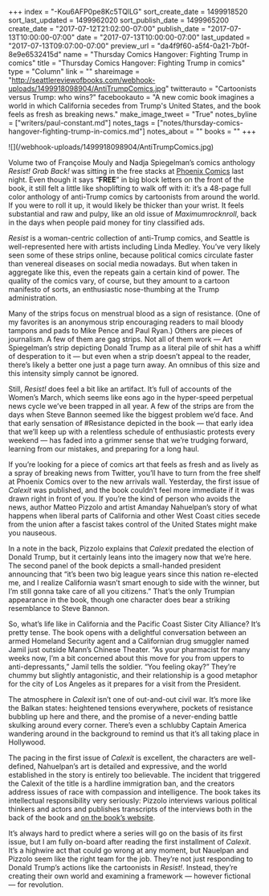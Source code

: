 +++
index = "-Kou6AFP0pe8Kc5TQlLG"
sort_create_date = 1499918520
sort_last_updated = 1499962020
sort_publish_date = 1499965200
create_date = "2017-07-12T21:02:00-07:00"
publish_date = "2017-07-13T10:00:00-07:00"
date = "2017-07-13T10:00:00-07:00"
last_updated = "2017-07-13T09:07:00-07:00"
preview_url = "da4f9f60-a5f4-0a21-7b0f-8e9e6532415d"
name = "Thursday Comics Hangover: Fighting Trump in comics"
title = "Thursday Comics Hangover: Fighting Trump in comics"
type = "Column"
link = ""
shareimage = "http://seattlereviewofbooks.com/webhook-uploads/1499918098904/AntiTrumpComics.jpg"
twitterauto = "Cartoonists versus Trump: who wins?"
facebookauto = "A new comic book imagines a world in which California secedes from Trump's United States, and the book feels as fresh as breaking news."
make_image_tweet = "True"
notes_byline = ["writers/paul-constant.md"]
notes_tags = ["notes/thursday-comics-hangover-fighting-trump-in-comics.md"]
notes_about = ""
books = ""
+++
<p class="image">![](/webhook-uploads/1499918098904/AntiTrumpComics.jpg)</p>

Volume two of Françoise Mouly and Nadja Spiegelman’s comics anthology *Resist! Grab Back!* was sitting in the free stacks at [Phoenix Comics](http://phoenixseattle.com/) last night.  Even though it says “**FREE**” in big block letters on the front of the book, it still felt a little like shoplifting to walk off with it: it’s a 48-page full color anthology of anti-Trump comics by cartoonists from around the world. If you were to roll it up, it would likely be thicker than your wrist. It feels substantial and raw and pulpy, like an old issue of *Maximumrocknroll*, back in the days when people paid money for tiny classified ads.

*Resist* is a woman-centric collection of anti-Trump comics, and Seattle is well-represented here with artists including Linda Medley. You’ve very likely seen some of these strips online, because political comics circulate faster than venereal diseases on social media nowadays. But when taken in aggregate like this, even the repeats gain a certain kind of power. The quality of the comics vary, of course, but they amount to a cartoon manifesto of sorts, an enthusiastic nose-thumbing at the Trump administration.

Many of the strips focus on menstrual blood as a sign of resistance. (One of my favorites is an anonymous strip encouraging readers to mail bloody tampons and pads to Mike Pence and Paul Ryan.) Others are pieces of journalism. A few of them are gag strips. Not all of them work — Art Spiegelman’s strip depicting Donald Trump as a literal pile of shit has a whiff of desperation to it — but even when a strip doesn’t appeal to the reader, there’s likely a better one just a page turn away. An omnibus of this size and this intensity simply cannot be ignored.

Still, *Resist!* does feel a bit like an artifact. It’s full of accounts of the Women’s March, which seems like eons ago in the hyper-speed perpetual news cycle we’ve been trapped in all year. A few of the strips are from the days when Steve Bannon seemed like the biggest problem we’d face. And that early sensation of #Resistance depicted in the book — that early idea that we’ll keep up with a relentless schedule of enthusiastic protests every weekend — has faded into a grimmer sense that we’re trudging forward, learning from our mistakes, and preparing for a long haul.

<div class="break"></div>

If you’re looking for a piece of comics art that feels as fresh and as lively as a spray of breaking news from Twitter, you’ll have to turn from the free shelf at Phoenix Comics over to the new arrivals wall. Yesterday, the first issue of *Calexit* was published, and the book couldn’t feel more immediate if it was drawn right in front of you. If you’re the kind of person who avoids the news, author Matteo Pizzolo and artist Amanday Nahuelpan’s story of what happens when liberal parts of California and other West Coast cities secede from the union after a fascist takes control of the United States might make you nauseous. 

In a note in the back, Pizzolo explains that *Calexit* predated the election of Donald Trump, but it certainly leans into the imagery now that we’re here. The second panel of the book depicts a small-handed president announcing that “it’s been two big league years since this nation re-elected me, and I realize California wasn’t smart enough to side with the winner, but I’m still gonna take care of all you citizens.” That’s the only Trumpian appearance in the book, though one character does bear a striking resemblance to Steve Bannon.

So, what’s life like in California and the Pacific Coast Sister City Alliance? It’s pretty tense. The book opens with a delightful conversation between an armed Homeland Security agent and a Californian drug smuggler named Jamil just outside Mann’s Chinese Theater. “As your pharmacist for many weeks now, I’m a bit concerned about this move for you from uppers to anti-depressants,” Jamil tells the soldier. “You feeling okay?” They’re chummy but slightly antagonistic, and their relationship is a good metaphor for the city of Los Angeles as it prepares for a visit from the President.

The atmosphere in *Calexit* isn’t one of out-and-out civil war. It’s more like the Balkan states: heightened tensions everywhere, pockets of resistance bubbling up here and there, and the promise of a never-ending battle skulking around every corner. There’s even a schlubby Captain America wandering around in the background to remind us that it’s all taking place in Hollywood.

The pacing in the first issue of *Calexit* is excellent, the characters are well-defined, Nahuelpan’s art is detailed and expressive, and the world established in the story is entirely too believable. The incident that triggered the Calexit of the title is a hardline immigration ban, and the creators address issues of race with compassion and intelligence. The book takes its intellectual responsibility very seriously: Pizzolo interviews various political thinkers and actors and publishes transcripts of the interviews both in the back of the book and [on the book’s website](http://calexitcomic.com/).

It’s always hard to predict where a series will go on the basis of its first issue, but I am fully on-board after reading the first installment of *Calexit*. It’s a highwire act that could go wrong at any moment, but Nauelpan and Pizzolo seem like the right team for the job. They’re not just responding to Donald Trump’s actions like the cartoonists in *Resist!*. Instead, they’re creating their own world and examining a framework — however fictional — for revolution.



